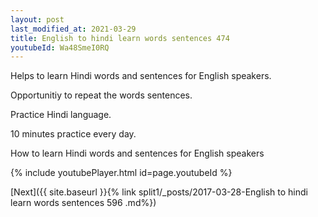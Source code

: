 ```yaml
---
layout: post
last_modified_at: 2021-03-29
title: English to hindi learn words sentences 474 
youtubeId: Wa48SmeI0RQ
---
```

 
 
Helps to learn Hindi words and sentences for English speakers.

Opportunitiy to repeat the words sentences. 

Practice Hindi language. 
 
10 minutes practice every day. 
 
How to learn Hindi words and sentences for English speakers 
 
{% include youtubePlayer.html id=page.youtubeId %}
 
 
[Next]({{ site.baseurl }}{% link  split1/_posts/2017-03-28-English to hindi learn words sentences 596 .md%})
 
